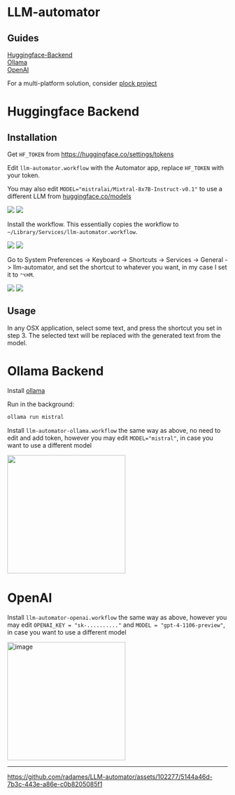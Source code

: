 # LLM-automator

## Guides
[Huggingface-Backend](#huggingface-backend)  
[Ollama](#ollama-backend)  
[OpenAI](#openai)  

For a multi-platform solution, consider [plock project](https://github.com/jasonjmcghee/plock)

# Huggingface Backend

## Installation

Get `HF_TOKEN` from <https://huggingface.co/settings/tokens>

Edit `llm-automator.workflow` with the Automator app, replace `HF_TOKEN` with your token.

You may also edit `MODEL="mistralai/Mixtral-8x7B-Instruct-v0.1"` to use a different LLM from [huggingface.co/models](https://huggingface.co/models?pipeline_tag=text-generation&other=endpoints_compatible&sort=trending)

<img src="assets/step-1.jpg" style="max-width: 600px;" />

<img src="assets/step-2.jpg" style="max-width: 600px;" />

Install the workflow. This essentially copies the workflow to `~/Library/Services/llm-automator.workflow`.

<img src="assets/step-3.jpg" style="max-width: 600px;" />

<img src="assets/step-4.jpg" style="max-width: 600px;" />

Go to System Preferences -> Keyboard -> Shortcuts -> Services -> General -> llm-automator, and set the shortcut to whatever you want, in my case I set it to `⌃⌥⌘M`.

<img src="assets/step-5.jpg" style="max-width: 600px;" />

<img src="assets/step-6.jpg" style="max-width: 600px;" />

## Usage

In any OSX application, select some text, and press the shortcut you set in step 3. The selected text will be replaced with the generated text from the model.

# Ollama Backend

Install [ollama](https://ollama.ai/)

Run in the background:

```bash
ollama run mistral
```

Install `llm-automator-ollama.workflow` the same way as above, no need to edit and add token, however you may edit `MODEL="mistral"`, in case you want to use a different model

<img src="assets/step-7.jpg" width="270"/>


# OpenAI


Install `llm-automator-openai.workflow` the same way as above, however you may edit `OPENAI_KEY = "sk-.........."` and `MODEL = "gpt-4-1106-preview"`, in case you want to use a different model

<img width="270" alt="image" src="https://github.com/radames/LLM-automator/assets/102277/47b8c108-72ed-4e3d-ab0e-fc10a1374858">

----
https://github.com/radames/LLM-automator/assets/102277/5144a46d-7b3c-443e-a86e-c0b8205085f1




